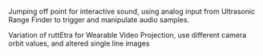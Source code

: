 Jumping off point for interactive sound, using analog input from Ultrasonic Range Finder to trigger and manipulate audio samples.


Variation of ruttEtra for Wearable Video Projection, use different camera orbit values, and altered single line images


